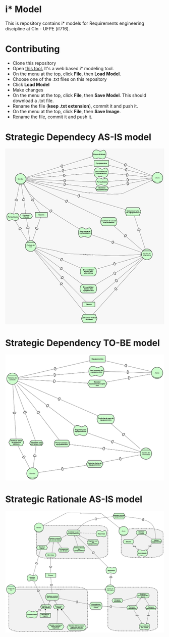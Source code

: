 # i* Model
This is repository contains i* models for Requirements engineering discipline at CIn - UFPE (if716).

# Contributing
- Clone this repository
- Open [this tool.](https://www.cin.ufpe.br/~jhcp/pistar/tool/#) It's a web based i* modeling tool.
- On the menu at the top, click **File**, then **Load Model**.
- Choose one of the .txt files on this repository
- Click **Load Model**
- Make changes
- On the menu at the top, click **File**, then **Save Model**. This should download a .txt file.
- Rename the file (**keep .txt extension**), commit it and push it.
- On the menu at the top, click **File**, then **Save Image**.
- Rename the file, commit it and push it.

# Strategic Dependecy AS-IS model
![Strategic Dependency As Is Model](./Media/StrategicDependencyAsIsModel.jpeg "Strategic Dependency As Is Model")

# Strategic Dependency TO-BE model
![Strategic Dependency To Be Model](./Media/StrategicDependencyToBeModel.png "Strategic Dependency To Be Model")

# Strategic Rationale AS-IS model
![Strategic Rationale As Is Model](./Media/SRgoalDiagram.png "Strategic Rationale As Is Model")
